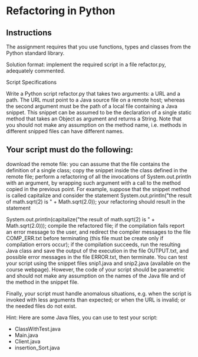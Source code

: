 # Refactoring in Python

## Instructions

The assignment requires that you use functions, types and classes from the Python standard library.

Solution format: implement the required script in a file refactor.py, adequately commented.

Script Specifications

Write a Python script refactor.py that takes two arguments: a URL and a path. The URL must point to a Java source file on a remote host; whereas the second argument must be the path of a local file containing a Java snippet. This snippet can be assumed to be the declaration of a single static method that takes an Object as argument and returns a String. Note that you should not make any assumption on the method name, i.e. methods in different snipped files can have different names.

## Your script must do the following:

download the remote file: you can assume that the file contains the definition of a single class;
copy the snippet inside the class defined in the remote file;
perform a refactoring of all the invocations of System.out.println with an argument, by wrapping such argument with a call to the method copied in the previous point. For example, suppose that the snippet method is called capitalize and consider the statement
System.out.println("the result of math.sqrt(2) is " + Math.sqrt(2.0));
your refactoring should result in the statement

System.out.println(capitalize("the result of math.sqrt(2) is " + Math.sqrt(2.0)));
compile the refactored file; if the compilation fails report an error message to the user, and redirect the compiler messages to the file COMP_ERR.txt before terminating (this file must be create only if compilation errors occur);
if the compilation succeeds, run the resulting Java class and save the output of the execution in the file OUTPUT.txt, and possible error messages in the file ERROR.txt, then terminate.
You can test your script using the snippet files snip1.java and snip2.java (available on the course webpage). However, the code of your script should be parametric and should not make any assumption on the names of the Java file and of the method in the snippet file.

Finally, your script must handle anomalous situations, e.g. when the script is invoked with less arguments than expected; or when the URL is invalid; or the needed files do not exist.

Hint: Here are some Java files, you can use to test your script:

* ClassWithTest.java
* Main.java
* Client.java
* insertion_Sort.java

